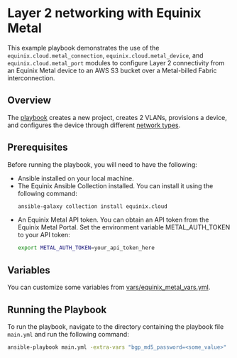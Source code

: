 # Layer 2 networking with Equinix Metal

This example playbook demonstrates the use of the `equinix.cloud.metal_connection`, `equinix.cloud.metal_device`, and `equinix.cloud.metal_port` modules to configure Layer 2 connectivity from an Equinix Metal device to an AWS S3 bucket over a Metal-billed Fabric interconnection.

## Overview

The [playbook](main.yml) creates a new project, creates 2 VLANs, provisions a device, and configures the device through different [network types](https://deploy.equinix.com/developers/docs/metal/layer2-networking/overview/#network-configuration-types).


## Prerequisites

Before running the playbook, you will need to have the following:

- Ansible installed on your local machine.
- The Equinix Ansible Collection installed. You can install it using the following command:
  ```bash
  ansible-galaxy collection install equinix.cloud
  ```
- An Equinix Metal API token. You can obtain an API token from the Equinix Metal Portal. Set the environment variable METAL_AUTH_TOKEN to your API token:
  ```bash
  export METAL_AUTH_TOKEN=your_api_token_here
  ```

## Variables

You can customize some variables from [vars/equinix_metal_vars.yml](vars/equinix_metal_vars.yml).

## Running the Playbook

To run the playbook, navigate to the directory containing the playbook file `main.yml` and run the following command:

```bash
ansible-playbook main.yml -extra-vars "bgp_md5_password=<some_value>"
```
